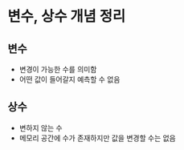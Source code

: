 # 변수, 상수 개념 정리

## 변수

- 변경이 가능한 수를 의미함
- 어떤 값이 들어갈지 예측할 수 없음

## 상수

- 변하지 않는 수
- 메모리 공간에 수가 존재하지만 값을 변경할 수는 없음
